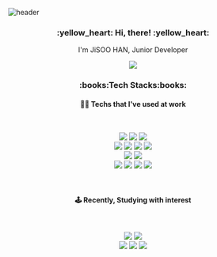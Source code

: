 ![header](https://capsule-render.vercel.app/api?type=wave&height=200&color=f1e1a6&text=didue)

<h3 align="center">:yellow_heart: Hi, there! :yellow_heart:</h3>
<p align="center">I'm JiSOO HAN, Junior Developer</p>
<p align="center">
  <a href="https://hits.seeyoufarm.com"><img src="https://hits.seeyoufarm.com/api/count/incr/badge.svg?url=https%3A%2F%2Fgithub.com%2Fdidue%2Fhit-counter&count_bg=%2379C83D&title_bg=%23555555&icon=&icon_color=%23E7E7E7&title=hits&edge_flat=false"/></a>
</p>
<h3 align="center">:books:Tech Stacks:books:</h3>
<h4 align="center">👩‍💻 Techs that I've used at work</h4><br/>
<p align="center">
  <img src="https://img.shields.io/badge/Java-008FC7?style=flat-square&logo=Java&logoColor=white"/></a>
  <img src="https://img.shields.io/badge/Spring-6DB33F?style=flat-square&logo=Spring&logoColor=white"/></a>
  <img src="https://img.shields.io/badge/SpringBoot-6DB33F?style=flat-square&logo=SpringBoot&logoColor=white"/></a>
  <br/>
  <img src="https://img.shields.io/badge/Javascript-fbe946?style=flat-square&logo=Javascript&logoColor=black"/></a>
  <img src="https://img.shields.io/badge/TypeScript-1572B6?style=flat-square&logo=TypeScript&logoColor=black"/></a>
  <img src="https://img.shields.io/badge/NodeJS-339933?style=flat-square&logo=Node.js&logoColor=white"/></a>
  <img src="https://img.shields.io/badge/React-61DAFB?style=flat-square&logo=React&logoColor=black"/></a>
  <br/>
  <img src="https://img.shields.io/badge/Oracle-F80000?style=flat-square&logo=Oracle&logoColor=white"/></a>
  <img src="https://img.shields.io/badge/PostgreSQL-4169E1?style=flat-square&logo=PostgreSQL&logoColor=white"/></a>
  <br/>
  <img src="https://img.shields.io/badge/HTML-E34F26?style=flat-square&logo=HTML5&logoColor=white"></a>
  <img src="https://img.shields.io/badge/CSS-1572B6?style=flat-square&logo=CSS3&logoColor=white"></a>
  <img src="https://img.shields.io/badge/Git-181717?style=flat-square&logo=Git&logoColor=white"></a>
  <img src="https://img.shields.io/badge/SVN-26689A?style=flat-square"/>
  <br/>
  
</p>
<br/>
<h4 align="center">🕹 Recently, Studying with interest</h4><br/>
<p align="center"> 
  <img src="https://img.shields.io/badge/VueJS-4FC08D?style=flat-square&logo=Vue.js&logoColor=black"/></a>
  <img src="https://img.shields.io/badge/Redux-764ABC?style=flat-square&logo=Redux&logoColor=white"/></a>
  <br/>
  <img src="https://img.shields.io/badge/MariaDB-003545?style=flat-square&logo=MariaDB&logoColor=white"/></a>
  <img src="https://img.shields.io/badge/AmazonAWS-FF9900?style=flat-square&logo=AmazonAWS&logoColor=black"/></a>
  <img src="https://img.shields.io/badge/GO-00ADD8?style=flat-square&logo=GO&logoColor=white"/></a>
</p>
</p>
